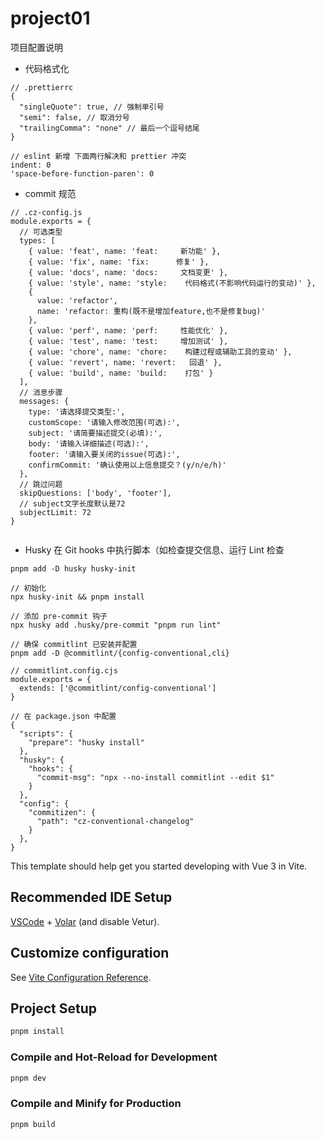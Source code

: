 # project01

项目配置说明

- 代码格式化

```
// .prettierrc
{
  "singleQuote": true, // 强制单引号
  "semi": false, // 取消分号
  "trailingComma": "none" // 最后一个逗号结尾
}

// eslint 新增 下面两行解决和 prettier 冲突
indent: 0
'space-before-function-paren': 0
```

- commit 规范

```
// .cz-config.js
module.exports = {
  // 可选类型
  types: [
    { value: 'feat', name: 'feat:     新功能' },
    { value: 'fix', name: 'fix:      修复' },
    { value: 'docs', name: 'docs:     文档变更' },
    { value: 'style', name: 'style:    代码格式(不影响代码运行的变动)' },
    {
      value: 'refactor',
      name: 'refactor: 重构(既不是增加feature,也不是修复bug)'
    },
    { value: 'perf', name: 'perf:     性能优化' },
    { value: 'test', name: 'test:     增加测试' },
    { value: 'chore', name: 'chore:    构建过程或辅助工具的变动' },
    { value: 'revert', name: 'revert:   回退' },
    { value: 'build', name: 'build:    打包' }
  ],
  // 消息步骤
  messages: {
    type: '请选择提交类型:',
    customScope: '请输入修改范围(可选):',
    subject: '请简要描述提交(必填):',
    body: '请输入详细描述(可选):',
    footer: '请输入要关闭的issue(可选):',
    confirmCommit: '确认使用以上信息提交？(y/n/e/h)'
  },
  // 跳过问题
  skipQuestions: ['body', 'footer'],
  // subject文字长度默认是72
  subjectLimit: 72
}


```

- Husky 在 Git hooks 中执行脚本（如检查提交信息、运行 Lint 检查

```
pnpm add -D husky husky-init

// 初始化
npx husky-init && pnpm install

// 添加 pre-commit 钩子
npx husky add .husky/pre-commit "pnpm run lint"

// 确保 commitlint 已安装并配置
pnpm add -D @commitlint/{config-conventional,cli}

// commitlint.config.cjs
module.exports = {
  extends: ['@commitlint/config-conventional']
}

// 在 package.json 中配置
{
  "scripts": {
    "prepare": "husky install"
  },
  "husky": {
    "hooks": {
      "commit-msg": "npx --no-install commitlint --edit $1"
    }
  },
  "config": {
    "commitizen": {
      "path": "cz-conventional-changelog"
    }
  },
}
```

This template should help get you started developing with Vue 3 in Vite.

## Recommended IDE Setup

[VSCode](https://code.visualstudio.com/) + [Volar](https://marketplace.visualstudio.com/items?itemName=Vue.volar) (and disable Vetur).

## Customize configuration

See [Vite Configuration Reference](https://vite.dev/config/).

## Project Setup

```sh
pnpm install
```

### Compile and Hot-Reload for Development

```sh
pnpm dev
```

### Compile and Minify for Production

```sh
pnpm build
```
